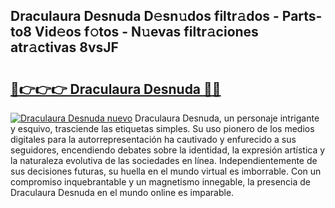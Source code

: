## Draculaura Desnuda D𝚎sn𝚞dos filtr𝚊dos - Parts-to8 Vid𝚎os f𝚘tos - N𝚞evas filtr𝚊ciones atr𝚊ctivas 8vsJF

# <h2><a href="http://mb9g7z3.tromn.icu/?c=Draculaura+Desnuda">🔗👉👉👉 Draculaura Desnuda 🔗🔗</a></h2>

[![Draculaura Desnuda nuevo](https://i.imgur.com/pEAQMta.gif)](http://mb9g7z3.tromn.icu/?c=Draculaura+Desnuda)
Draculaura Desnuda, un personaje intrigante y esquivo, trasciende las etiquetas simples. Su uso pionero de los medios digitales para la autorrepresentación ha cautivado y enfurecido a sus seguidores, encendiendo debates sobre la identidad, la expresión artística y la naturaleza evolutiva de las sociedades en línea. Independientemente de sus decisiones futuras, su huella en el mundo virtual es imborrable. Con un compromiso inquebrantable y un magnetismo innegable, la presencia de Draculaura Desnuda en el mundo online es imparable.

